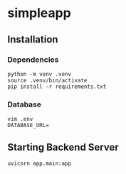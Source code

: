 # simpleapp

## Installation
### Dependencies
```
python -m venv .venv
source .venv/bin/activate
pip install -r requirements.txt
```

### Database
```
vim .env
DATABASE_URL=
```

## Starting Backend Server
```
uvicorn app.main:app  
```